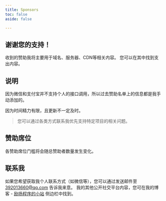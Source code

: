 ```yaml
---
title: Sponsors
toc: false
aside: false

---
```


## 谢谢您的支持！

收到的赞助我将主要用于域名、服务器、CDN等相关内容。 您可以在其中找到支出内容。

## 说明

因为微信和支付宝并不支持个人的接口调用，所以过去赞助名单上的信息都是我手动添加的。

因为时间精力有限，且更新不一定及时。

> 您可以通过各类方式联系我优先支持特定项目的相关问题。

## 赞助席位

各赞助席位门槛将会随总赞助者数量发生变化。

## 联系我

如果您希望获取我个人联系方式（如微信等），您可以通过发送邮件至 [392013660@qq.com](mailto:392013660@qq.com) 告诉我来意。
我的其他公开社交平台内容，您可在我的博客 - [励扬程序的小站](https://www.liyangdev.cn) 侧边栏中找到。